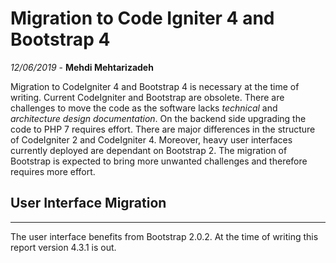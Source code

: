 # Migration to Code Igniter 4 and Bootstrap 4 #

_12/06/2019_ - **Mehdi Mehtarizadeh**

Migration to CodeIgniter 4 and Bootstrap 4 is necessary at the time of writing. Current CodeIgniter and Bootstrap are obsolete. There are challenges to move the code as the software lacks *technical* and *architecture design documentation*. On the backend side upgrading the code to PHP 7 requires effort. There are major differences in the structure of CodeIgniter 2 and CodeIgniter 4. Moreover, heavy user interfaces currently deployed are dependant on Bootstrap 2. The migration of Bootstrap is expected to bring more unwanted challenges and therefore requires more effort.    
## User Interface Migration ##
---
The user interface benefits from Bootstrap 2.0.2. At the time of writing this report version 4.3.1 is out.

